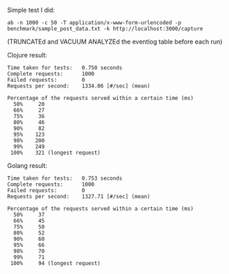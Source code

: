 Simple test I did:

`ab -n 1000 -c 50 -T application/x-www-form-urlencoded -p benchmark/sample_post_data.txt -k http://localhost:3000/capture`

(TRUNCATEd and VACUUM ANALYZEd the eventlog table before each run)

Clojure result:
```
Time taken for tests:   0.750 seconds
Complete requests:      1000
Failed requests:        0
Requests per second:    1334.06 [#/sec] (mean)

Percentage of the requests served within a certain time (ms)
  50%     20
  66%     27
  75%     36
  80%     46
  90%     82
  95%    123
  98%    200
  99%    249
 100%    321 (longest request)
```

Golang result:
```
Time taken for tests:   0.753 seconds
Complete requests:      1000
Failed requests:        0
Requests per second:    1327.71 [#/sec] (mean)

Percentage of the requests served within a certain time (ms)
  50%     37
  66%     45
  75%     50
  80%     52
  90%     60
  95%     66
  98%     70
  99%     71
 100%     94 (longest request)
```
